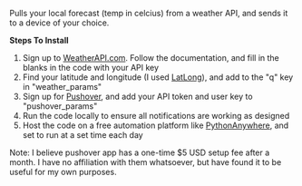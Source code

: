 Pulls your local forecast (temp in celcius) from a weather API, and sends it to a device of your choice.

**Steps To Install**
1. Sign up to [WeatherAPI.com](https://weatherapi.com). Follow the documentation, and fill in the blanks in the code with your API key
2. Find your latitude and longitude (I used [LatLong](https://www.latlong.net/)), and add to the "q" key in "weather_params"
3. Sign up for [Pushover](https://pushover.net/), and add your API token and user key to "pushover_params"
4. Run the code locally to ensure all notifications are working as designed
5. Host the code on a free automation platform like [PythonAnywhere](https://www.pythonanywhere.com/), and set to run at a set time each day

Note: I believe pushover app has a one-time $5 USD setup fee after a month. I have no affiliation with them whatsoever, but have found it to be useful for my own purposes.
